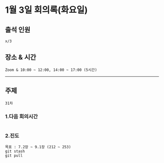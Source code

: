 # **1월 3일 회의록(화요일)**

## **출석 인원**
```
x/3
```

## **장소 & 시간**
```
Zoom & 10:00 ~ 12:00, 14:00 ~ 17:00 (5시간)
```
---
## **주제**
```
31차
```

### **1.다음 회의시간**
```

```
### **2.진도**
```
목표 : 7.2장 ~ 9.1장 (212 ~ 253)
git stash
git pull
```